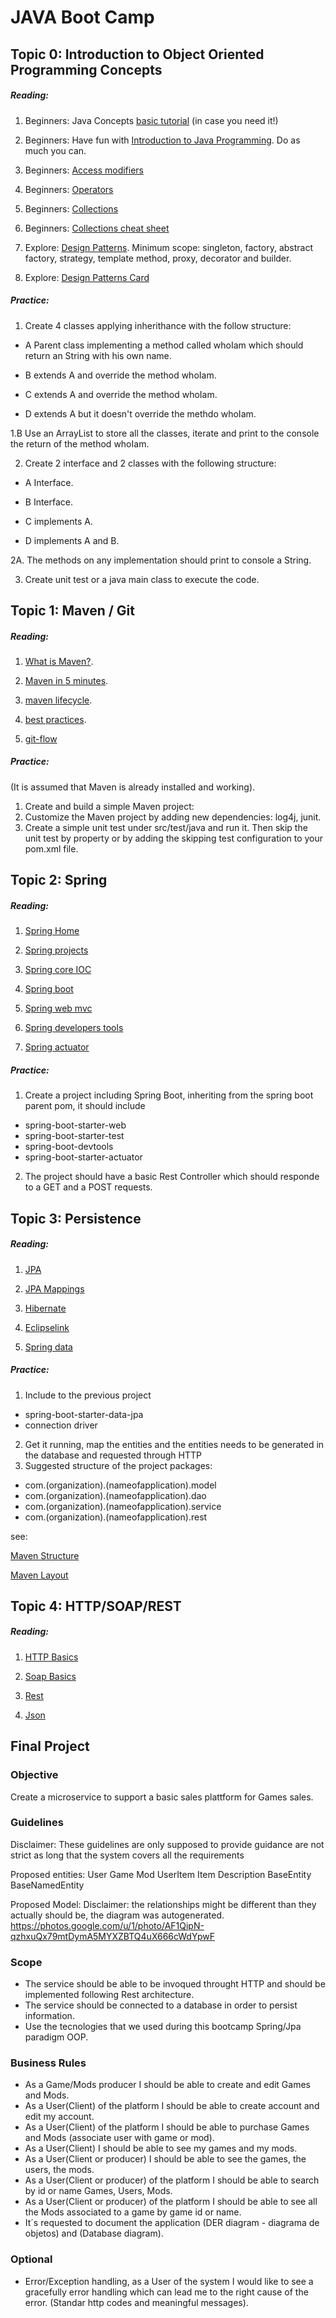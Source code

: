 # JAVA Boot Camp

## Topic 0: Introduction to Object Oriented Programming Concepts

##### Reading:
1. Beginners: Java Concepts [basic tutorial][java-concepts] (in case you need it!)

2. Beginners: Have fun with [Introduction to Java Programming][introduction-to-java]. Do as much you can.

3. Beginners: [Access modifiers][java-access-control]

4. Beginners: [Operators][java-operators]

5. Beginners: [Collections][java-collections]

6. Beginners: [Collections cheat sheet][java-collections-cheat-sheet]

7. Explore: [Design Patterns][design-patterns]. Minimum scope: singleton, factory, abstract factory, strategy, template method, proxy, decorator and builder.

8. Explore: [Design Patterns Card][design-patterns-cheat-sheet]


##### Practice:
1. Create 4 classes applying inherithance with the follow structure:

- A Parent class implementing a method called whoIam which should return an String with his own name.

- B extends A and override the method whoIam.

- C extends A and override the method whoIam.

- D extends A but it doesn't override the methdo whoIam.

1.B Use an ArrayList to store all the classes, iterate and print to the console the return of the method whoIam.

2. Create 2 interface and 2 classes with the following structure:

- A Interface.

- B Interface.

- C implements A.

- D implements A and B.


2A. The methods on any implementation should print to console a String.


3. Create unit test or a java main class to execute the code.


## Topic 1: Maven / Git

##### Reading:
1. [What is Maven?][what-is-maven].

2. [Maven in 5 minutes][maven-in-5].

3. [maven lifecycle][maven-life-cycle].

4. [best practices][maven-best-practices].

5. [git-flow][gitflow]

##### Practice:
(It is assumed that Maven is already installed and working).

1. Create and build a simple Maven project:
2. Customize the Maven project by adding new dependencies: log4j, junit.
3. Create a simple unit test under src/test/java and run it. Then skip the unit test by property or by adding the skipping test configuration to your pom.xml file.

## Topic 2: Spring

##### Reading:
1. [Spring Home][spring-home]

2. [Spring projects][spring-projects]

3. [Spring core IOC][spring-core-ioc]

4. [Spring boot][spring-boot]

5. [Spring web mvc][spring-web-mvc]

6. [Spring developers tools][spring-developers-tool]

7. [Spring actuator][spring-actuator]

##### Practice:
1. Create a project including Spring Boot, inheriting from the spring boot parent pom, it should include
- spring-boot-starter-web
- spring-boot-starter-test
- spring-boot-devtools
- spring-boot-starter-actuator
2. The project should have a basic Rest Controller which should responde to a GET and a POST requests.

## Topic 3: Persistence

##### Reading:
1. [JPA][jpa]

2. [JPA Mappings][jpa-mappings]

3. [Hibernate][hibernate]

4. [Eclipselink][eclipselink]

5. [Spring data][spring-data]

##### Practice:
1. Include to the previous project
- spring-boot-starter-data-jpa
- connection driver
2. Get it running, map the entities and the entities needs to be generated in the database and requested through HTTP
3. Suggested structure of the project
packages: 
- com.(organization).(nameofapplication).model
- com.(organization).(nameofapplication).dao
- com.(organization).(nameofapplication).service
- com.(organization).(nameofapplication).rest

see:

[Maven Structure][maven-structure]

[Maven Layout][maven-layout]

## Topic 4: HTTP/SOAP/REST

##### Reading:
1. [HTTP Basics][http]

2. [Soap Basics][soap]

3. [Rest][rest]

4. [Json][json]


## Final Project

### Objective
Create a microservice to support a basic sales plattform for Games sales.

### Guidelines

Disclaimer: These guidelines are only supposed to provide guidance are not strict as long 
that the system covers all the requirements

Proposed entities:
User
Game
Mod
UserItem
Item
Description
BaseEntity
BaseNamedEntity

Proposed Model:
Disclaimer: the relationships might be different than they actually should be, the diagram was autogenerated.
https://photos.google.com/u/1/photo/AF1QipN-qzhxuQx79mtDymA5MYXZBTQ4uX666cWdYpwF

### Scope

- The service should be able to be invoqued throught HTTP and should be implemented following Rest architecture.
- The service should be connected to a database in order to persist information.
- Use the tecnologies that we used during this bootcamp Spring/Jpa paradigm OOP.

### Business Rules
- As a Game/Mods producer I should be able to create and edit Games and Mods.
- As a User(Client) of the platform I should be able to create account and edit my account.
- As a User(Client) of the platform I should be able to purchase Games and Mods (associate user with game or mod).
- As a User(Client) I should be able to see my games and my mods.
- As a User(Client or producer) I should be able to see the games, the users, the mods.
- As a User(Client or producer) of the platform I should be able to search by id or name Games, Users, Mods.
- As a User(Client or producer) of the platform I should be able to see all the Mods associated to a game by game id or name.
- It´s requested to document the application (DER diagram - diagrama de objetos) and (Database diagram).

### Optional
- Error/Exception handling, as a User of the system I would like to see a gracefully error handling which can lead me to
the right cause of the error. (Standar http codes and meaningful messages).

<!-- Topic 0 OOP/JAVA  -->
[java-concepts]: https://docs.oracle.com/javase/tutorial/java/concepts/
[introduction-to-java]: https://www.ibm.com/developerworks/java/tutorials/j-introtojava1/
[java-access-control]: https://docs.oracle.com/javase/tutorial/java/javaOO/accesscontrol.html
[java-operators]: https://docs.oracle.com/javase/tutorial/java/nutsandbolts/opsummary.html
[java-collections]: https://docs.oracle.com/javase/8/docs/technotes/guides/collections/overview.html
[java-collections-cheat-sheet]: https://i.stack.imgur.com/EmzXy.gif
[design-patterns]: https://en.wikipedia.org/wiki/Software_design_pattern
[design-patterns-cheat-sheet]: http://www.mcdonaldland.info/files/designpatterns/designpatternscard.pdf

<!-- Topic 1 Maven/Git  -->
[what-is-maven]: https://maven.apache.org/what-is-maven.html
[maven-life-cycle]: https://maven.apache.org/guides/introduction/introduction-to-the-lifecycle.html
[maven-in-5]: https://maven.apache.org/guides/getting-started/maven-in-five-minutes.html
[maven-best-practices]: https://books.sonatype.com/mvnref-book/reference/pom-relationships-sect-pom-best-practice.html
[gitflow]: https://www.atlassian.com/git/tutorials/comparing-workflows/gitflow-workflow

<!-- Topic 2 Spring  -->
[spring-home]: https://spring.io/
[spring-projects]: https://spring.io/projects
[spring-core-ioc]: https://docs.spring.io/spring-framework/docs/current/spring-framework-reference/core.html
[spring-boot]: https://docs.spring.io/spring-boot/docs/current/reference/html/using-boot-build-systems.html
[spring-developers-tool]: https://docs.spring.io/spring-boot/docs/current/reference/html/using-boot-devtools.html
[spring-web-mvc]: https://docs.spring.io/spring/docs/current/spring-framework-reference/web.html
[spring-actuator]: https://docs.spring.io/spring-boot/docs/current/reference/html/production-ready.html-

<!-- Topic 3 Persistence -->
[jpa]: https://www.oracle.com/technetwork/java/javaee/documentation/index.html
[jpa-mappings]: https://en.wikibooks.org/wiki/Java_Persistence
[hibernate]: https://hibernate.org/orm/documentation/
[eclipselink]: http://www.eclipse.org/eclipselink/documentation/
[spring-data]: https://docs.spring.io/spring-data/jpa/docs/current/reference/html/
[maven-structure]: https://maven.apache.org/guides/getting-started/
[maven-layout]: https://maven.apache.org/guides/introduction/introduction-to-the-standard-directory-layout.html

<!-- Topic 4: HTTP/SOAP/REST -->
[http]:https://en.wikipedia.org/wiki/Hypertext_Transfer_Protocol
[soap]:https://en.wikipedia.org/wiki/SOAP
[rest]:https://restfulapi.net/
[json]:https://www.json.org/
